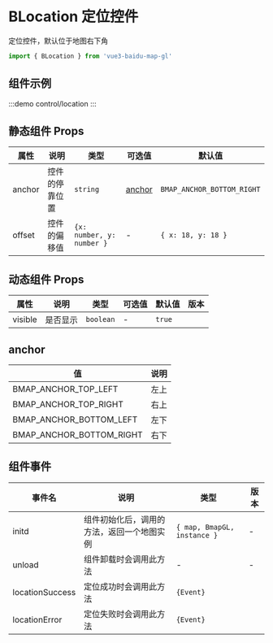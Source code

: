 # BLocation 定位控件

定位控件，默认位于地图右下角

```ts
import { BLocation } from 'vue3-baidu-map-gl'
```

## 组件示例

:::demo
control/location
:::

## 静态组件 Props

| 属性   | 说明           | 类型                      | 可选值            | 默认值                     |
| ------ | -------------- | ------------------------- | ----------------- | -------------------------- |
| anchor | 控件的停靠位置 | `string`                  | [anchor](#anchor) | `BMAP_ANCHOR_BOTTOM_RIGHT` |
| offset | 控件的偏移值   | `{x: number, y: number }` | -                 | `{ x: 18, y: 18 }`         |

## 动态组件 Props

| 属性    | 说明     | 类型      | 可选值 | 默认值 | 版本                               |
| ------- | -------- | --------- | ------ | ------ | ---------------------------------- |
| visible | 是否显示 | `boolean` | -      | `true` | <Badge type="tip" text="^2.1.4" /> |

## anchor

| 值                       | 说明 |
| ------------------------ | ---- |
| BMAP_ANCHOR_TOP_LEFT     | 左上 |
| BMAP_ANCHOR_TOP_RIGHT    | 右上 |
| BMAP_ANCHOR_BOTTOM_LEFT  | 左下 |
| BMAP_ANCHOR_BOTTOM_RIGHT | 右下 |

## 组件事件

| 事件名          | 说明                                       | 类型                        | 版本                                |
| --------------- | ------------------------------------------ | --------------------------- | ----------------------------------- |
| initd           | 组件初始化后，调用的方法，返回一个地图实例 | `{ map, BmapGL, instance }` | -                                   |
| unload          | 组件卸载时会调用此方法                     | -                           | -                                   |
| locationSuccess | 定位成功时会调用此方法                     | `{Event}`                   | <Badge type="tip" text="^0.0.39" /> |
| locationError   | 定位失败时会调用此方法                     | `{Event}`                   | <Badge type="tip" text="^0.0.39" /> |
